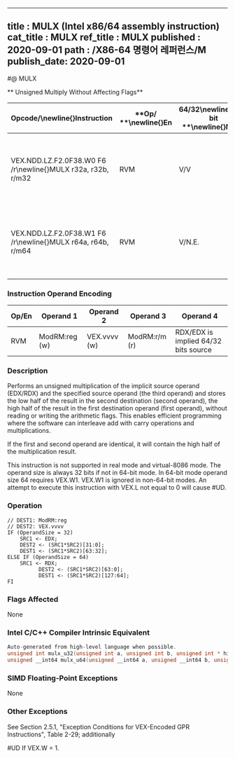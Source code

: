 ----------------------------
title : MULX (Intel x86/64 assembly instruction)
cat_title : MULX
ref_title : MULX
published : 2020-09-01
path : /X86-64 명령어 레퍼런스/M
publish_date: 2020-09-01
----------------------------
#@ MULX

** Unsigned Multiply Without Affecting Flags**

|**Opcode/**\newline{}**Instruction**|**Op/ **\newline{}**En**|**64/32**\newline{}**-bit **\newline{}**Mode**|**CPUID **\newline{}**Feature **\newline{}**Flag**|**Description**|
|------------------------------------|------------------------|----------------------------------------------|--------------------------------------------------|---------------|
|VEX.NDD.LZ.F2.0F38.W0 F6 /r\newline{}MULX r32a, r32b, r/m32|RVM|V/V|BMI2|Unsigned multiply of r/m32 with EDX without affecting arithmetic flags.|
|VEX.NDD.LZ.F2.0F38.W1 F6 /r\newline{}MULX r64a, r64b, r/m64|RVM|V/N.E.|BMI2|Unsigned multiply of r/m64 with RDX without affecting arithmetic flags.|
### Instruction Operand Encoding


|Op/En|Operand 1|Operand 2|Operand 3|Operand 4|
|-----|---------|---------|---------|---------|
|RVM|ModRM:reg (w)|VEX.vvvv (w)|ModRM:r/m (r)|RDX/EDX is implied 64/32 bits source|
### Description 


Performs an unsigned multiplication of the implicit source operand (EDX/RDX) and the specified source operand (the third operand) and stores the low half of the result in the second destination (second operand), the high half of the result in the first destination operand (first operand), without reading or writing the arithmetic flags. This enables efficient programming where the software can interleave add with carry operations and multiplications. 

If the first and second operand are identical, it will contain the high half of the multiplication result.

This instruction is not supported in real mode and virtual-8086 mode. The operand size is always 32 bits if not in 64-bit mode. In 64-bit mode operand size 64 requires VEX.W1. VEX.W1 is ignored in non-64-bit modes. An attempt to execute this instruction with VEX.L not equal to 0 will cause #UD.


### Operation

```info-verb
// DEST1: ModRM:reg
// DEST2: VEX.vvvv
IF (OperandSize = 32)
    SRC1 <- EDX;
    DEST2 <- (SRC1*SRC2)[31:0];
    DEST1 <- (SRC1*SRC2)[63:32];
ELSE IF (OperandSize = 64)
    SRC1 <- RDX;
          DEST2 <- (SRC1*SRC2)[63:0];
          DEST1 <- (SRC1*SRC2)[127:64];
FI
```
### Flags Affected


None


### Intel C/C++ Compiler Intrinsic Equivalent

```cpp
Auto-generated from high-level language when possible.
unsigned int mulx_u32(unsigned int a, unsigned int b, unsigned int * hi);
unsigned __int64 mulx_u64(unsigned __int64 a, unsigned __int64 b, unsigned __int64 * hi);
```
### SIMD Floating-Point Exceptions


None

### Other Exceptions


See Section 2.5.1, "Exception Conditions for VEX-Encoded GPR Instructions", Table 2-29; additionally

#UD  If VEX.W = 1.

